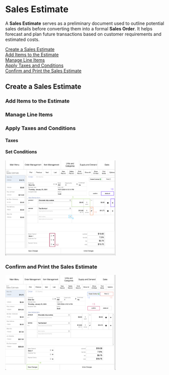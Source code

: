 # Sales Estimate

A **Sales Estimate** serves as a preliminary document used to outline potential sales details before converting them into a formal **Sales Order**. It helps forecast and plan future transactions based on customer requirements and estimated costs.

 [Create a Sales Estimate](#create-a-sales-estimate) <br>
[Add Items to the Estimate](#add-items-to-the-estimate) <br>
[Manage Line Items](#manage-line-items) <br>
[Apply Taxes and Conditions](#apply-taxes-and-conditions) <br>
[Confirm and Print the Sales Estimate](#confirm-and-print-the-sales-estimate) <br>
## Create a Sales Estimate

### Add Items to the Estimate

### Manage Line Items


### Apply Taxes and Conditions
#### Taxes

#### Set Conditions


<img src="https://github.com/Fx-Professional-Services/HorizonDocs/blob/staging/Horizon%20User%20Guide/00%20Assets/11_manage_line_items_sales_estimate.png" width="350" height="300">

### Confirm and Print the Sales Estimate



<img src="https://github.com/Fx-Professional-Services/HorizonDocs/blob/staging/Horizon%20User%20Guide/00%20Assets/12_confirm_print_sales_estimate.png" width="350" height="300">